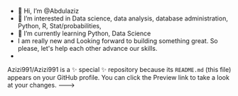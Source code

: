 - 👋 Hi, I’m @Abdulaziz
- 👀 I’m interested in Data science,  data analysis, database administration, Python, R, Stat/probabilities, 
- 🌱 I’m currently learning Python,  Data Science
- I am really new and Looking forward to building something great. So please, let's help each other advance our skills.
- 
Azizi991/Azizi991 is a ✨ special ✨ repository because its `README.md` (this file) appears on your GitHub profile.
You can click the Preview link to take a look at your changes.
--->
